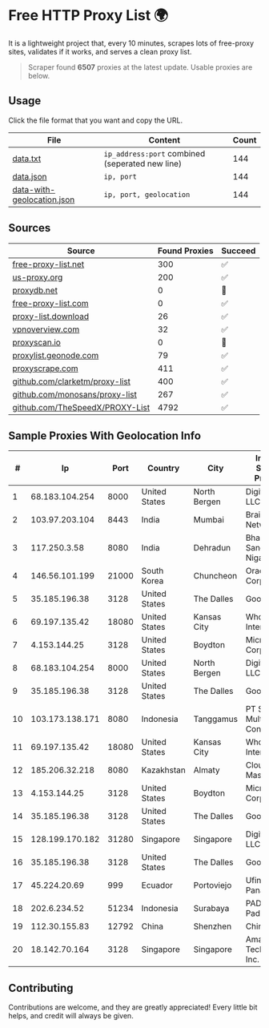 
# Free HTTP Proxy List 🌍

It is a lightweight project that, every 10 minutes, scrapes lots of free-proxy sites, validates if it works, and serves a clean proxy list.


> Scraper found **6507** proxies at the latest update. Usable proxies are below.

## Usage

Click the file format that you want and copy the URL.


|File|Content|Count|
|----|-------|-----|
|[data.txt](https://raw.githubusercontent.com/themiralay/Proxy-List-World/master/data.txt)|`ip_address:port` combined (seperated new line)|144|
|[data.json](https://raw.githubusercontent.com/themiralay/Proxy-List-World/master/data.json)|`ip, port`|144|
|[data-with-geolocation.json](https://raw.githubusercontent.com/themiralay/Proxy-List-World/master/data-with-geolocation.json)|`ip, port, geolocation`|144|

## Sources

|Source|Found Proxies|Succeed|
|------|-------------|-------|
|[free-proxy-list.net](https://free-proxy-list.net)|300|✅|
|[us-proxy.org](https://www.us-proxy.org)|200|✅|
|[proxydb.net](http://proxydb.net)|0|🚫|
|[free-proxy-list.com](https://free-proxy-list.com/?page=&port=&type%5B%5D=http&type%5B%5D=https&up_time=0&search=Search)|0|✅|
|[proxy-list.download](https://www.proxy-list.download/HTTP)|26|✅|
|[vpnoverview.com](https://vpnoverview.com/privacy/anonymous-browsing/free-proxy-servers)|32|✅|
|[proxyscan.io](https://www.proxyscan.io)|0|🚫|
|[proxylist.geonode.com](https://proxylist.geonode.com/api/proxy-list?limit=300&page=1&sort_by=lastChecked&sort_type=desc&protocols=http,https)|79|✅|
|[proxyscrape.com](https://api.proxyscrape.com/v2/?request=displayproxies&protocol=http&timeout=10000&country=all&ssl=all&anonymity=all)|411|✅|
|[github.com/clarketm/proxy-list](https://raw.githubusercontent.com/clarketm/proxy-list/master/proxy-list-raw.txt)|400|✅|
|[github.com/monosans/proxy-list](https://raw.githubusercontent.com/monosans/proxy-list/main/proxies/http.txt)|267|✅|
|[github.com/TheSpeedX/PROXY-List](https://raw.githubusercontent.com/TheSpeedX/PROXY-List/master/http.txt)|4792|✅|


## Sample Proxies With Geolocation Info

|#|Ip|Port|Country|City|Internet Service Provider|
|-|--|----|-------|----|-------------------------|
|1|68.183.104.254|8000|United States|North Bergen|DigitalOcean, LLC|
|2|103.97.203.104|8443|India|Mumbai|BrainStorm Network, Inc|
|3|117.250.3.58|8080|India|Dehradun|Bharat Sanchar Nigam Ltd|
|4|146.56.101.199|21000|South Korea|Chuncheon|Oracle Corporation|
|5|35.185.196.38|3128|United States|The Dalles|Google LLC|
|6|69.197.135.42|18080|United States|Kansas City|WholeSale Internet|
|7|4.153.144.25|3128|United States|Boydton|Microsoft Corporation|
|8|68.183.104.254|8000|United States|North Bergen|DigitalOcean, LLC|
|9|35.185.196.38|3128|United States|The Dalles|Google LLC|
|10|103.173.138.171|8080|Indonesia|Tanggamus|PT Serayu Multi Connection|
|11|69.197.135.42|18080|United States|Kansas City|WholeSale Internet|
|12|185.206.32.218|8080|Kazakhstan|Almaty|Cloud Master LLC|
|13|4.153.144.25|3128|United States|Boydton|Microsoft Corporation|
|14|35.185.196.38|3128|United States|The Dalles|Google LLC|
|15|128.199.170.182|31280|Singapore|Singapore|DigitalOcean, LLC|
|16|35.185.196.38|3128|United States|The Dalles|Google LLC|
|17|45.224.20.69|999|Ecuador|Portoviejo|Ufinet Panama S.A.|
|18|202.6.234.52|51234|Indonesia|Surabaya|PADINET - Padi Internet|
|19|112.30.155.83|12792|China|Shenzhen|China Mobile|
|20|18.142.70.164|3128|Singapore|Singapore|Amazon Technologies Inc.|



## Contributing

Contributions are welcome, and they are greatly appreciated! Every
little bit helps, and credit will always be given.


